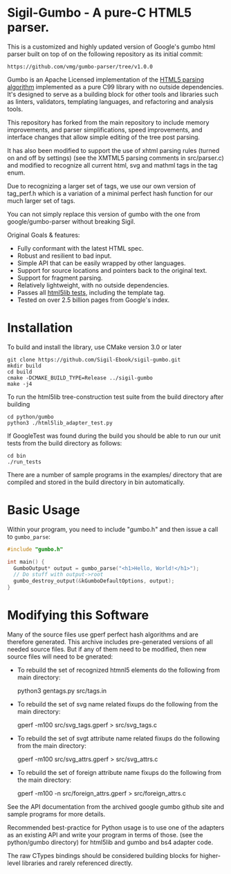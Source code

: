 Sigil-Gumbo - A pure-C HTML5 parser.
===================================

This is a customized and highly updated version of Google's gumbo html parser built
on top of on the following repository as its initial commit:

    https://github.com/vmg/gumbo-parser/tree/v1.0.0

Gumbo is an Apache Licensed implementation of the [HTML5 parsing algorithm][] implemented
as a pure C99 library with no outside dependencies.  It's designed to serve
as a building block for other tools and libraries such as linters,
validators, templating languages, and refactoring and analysis tools.

This repository has forked from the main repository to include memory improvements, and parser 
simplifications, speed improvements, and interface changes that allow simple editing of the tree
post parsing.

It has also been modified to support the use of xhtml parsing rules (turned on and off by settings)
(see the XMTML5 parsing comments in src/parser.c) and modified to recognize all current html, svg
and mathml tags in the tag enum.

Due to recognizing a larger set of tags, we use our own version of tag_perf.h which is a variation
of a minimal perfect hash function for our much larger set of tags.

You can not simply replace this version of gumbo with the one from google/gumbo-parser without breaking Sigil.

Original Goals & features:

* Fully conformant with the latest HTML spec.
* Robust and resilient to bad input.
* Simple API that can be easily wrapped by other languages.
* Support for source locations and pointers back to the original text.
* Support for fragment parsing.
* Relatively lightweight, with no outside dependencies.
* Passes all [html5lib tests][], including the template tag.
* Tested on over 2.5 billion pages from Google's index.


Installation
============

To build and install the library, use CMake version 3.0 or later

    git clone https://github.com/Sigil-Ebook/sigil-gumbo.git
    mkdir build
    cd build
    cmake -DCMAKE_BUILD_TYPE=Release ../sigil-gumbo
    make -j4


To run the html5lib tree-construction test suite from the build directory
after building
    
    cd python/gumbo
    python3 ./html5lib_adapter_test.py



If GoogleTest was found during the build you should be able to run
our unit tests from the build directory as follows:

    cd bin
    ./run_tests
    

There are a number of sample programs in the examples/ directory that are
compiled and stored in the build directory in bin automatically.

Basic Usage
===========

Within your program, you need to include "gumbo.h" and then issue a call to
`gumbo_parse`:

```C
#include "gumbo.h"

int main() {
  GumboOutput* output = gumbo_parse("<h1>Hello, World!</h1>");
  // Do stuff with output->root
  gumbo_destroy_output(&kGumboDefaultOptions, output);
}
```


Modifying this Software
=======================

Many of the source files use gperf perfect hash algorithms and are
therefore generated.  This archive includes pre-generated versions of
all needed source files.  But if any of them need to be modified,
then new source files will need to be gnerated:

- To rebuild the set of recognized htmnl5 elements do the following
  from main directory:
    
    python3 gentags.py src/tags.in


- To rebuild the set of svg name related fixups do the following
  from the main directory:

    gperf -m100 src/svg_tags.gperf > src/svg_tags.c


- To rebuild the set of svgt attribute name related fixups do the
  following from the main directory:
    
    gperf -m100 src/svg_attrs.gperf > src/svg_attrs.c

    
- To rebuild the set of foreign attribute name fixups do the
  following from the main directory:

    gperf -m100 -n src/foreign_attrs.gperf > src/foreign_attrs.c 
     
 
    
See the API documentation from the archived google gumbo github site
and sample programs for more details.

Recommended best-practice for Python usage is to use one of the adapters
as an existing API and write your program in terms of those.
(see the python/gumbo directory) for html5lib and gumbo and bs4 adapter code.

The raw CTypes bindings should be considered building
blocks for higher-level libraries and rarely referenced directly.

[Archived Google Gumbo github site]: https://github.com/google/gumbo-parser
[HTML5 parsing algorithm]: http://www.whatwg.org/specs/web-apps/current-work/multipage/#auto-toc-12
[HTML5 spec]: http://www.whatwg.org/specs/web-apps/current-work/multipage/
[html5lib tests]: https://github.com/html5lib/html5lib-tests
[googletest]: https://code.google.com/p/googletest/

